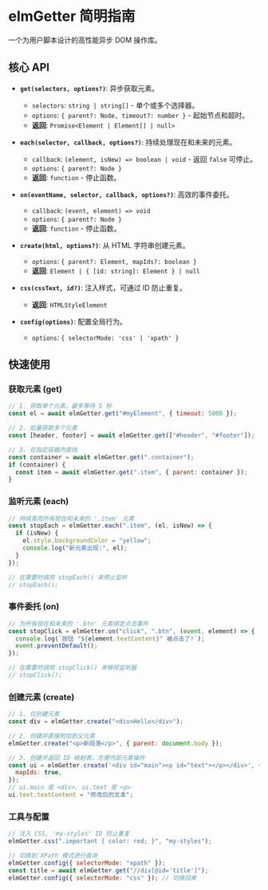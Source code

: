# elmGetter 简明指南

一个为用户脚本设计的高性能异步 DOM 操作库。

## 核心 API

- **`get(selectors, options?)`**: 异步获取元素。

  - `selectors`: `string | string[]` - 单个或多个选择器。
  - `options`: `{ parent?: Node, timeout?: number }` - 起始节点和超时。
  - **返回**: `Promise<Element | Element[] | null>`

- **`each(selector, callback, options?)`**: 持续处理现在和未来的元素。

  - `callback`: `(element, isNew) => boolean | void` - 返回 `false` 可停止。
  - `options`: `{ parent?: Node }`
  - **返回**: `function` - 停止函数。

- **`on(eventName, selector, callback, options?)`**: 高效的事件委托。

  - `callback`: `(event, element) => void`
  - `options`: `{ parent?: Node }`
  - **返回**: `function` - 停止函数。

- **`create(html, options?)`**: 从 HTML 字符串创建元素。

  - `options`: `{ parent?: Element, mapIds?: boolean }`
  - **返回**: `Element | { [id: string]: Element } | null`

- **`css(cssText, id?)`**: 注入样式，可通过 ID 防止重复。

  - **返回**: `HTMLStyleElement`

- **`config(options)`**: 配置全局行为。
  - `options`: `{ selectorMode: 'css' | 'xpath' }`

## 快速使用

### 获取元素 (get)

```js
// 1. 获取单个元素，最多等待 5 秒
const el = await elmGetter.get("#myElement", { timeout: 5000 });

// 2. 批量获取多个元素
const [header, footer] = await elmGetter.get(["#header", "#footer"]);

// 3. 在指定容器内查找
const container = await elmGetter.get(".container");
if (container) {
  const item = await elmGetter.get(".item", { parent: container });
}
```

### 监听元素 (each)

```js
// 持续高亮所有现在和未来的 '.item' 元素
const stopEach = elmGetter.each(".item", (el, isNew) => {
  if (isNew) {
    el.style.backgroundColor = "yellow";
    console.log("新元素出现:", el);
  }
});

// 在需要时调用 stopEach() 来停止监听
// stopEach();
```

### 事件委托 (on)

```js
// 为所有现在和未来的 '.btn' 元素绑定点击事件
const stopClick = elmGetter.on("click", ".btn", (event, element) => {
  console.log(`按钮 "${element.textContent}" 被点击了!`);
  event.preventDefault();
});

// 在需要时调用 stopClick() 来移除监听器
// stopClick();
```

### 创建元素 (create)

```js
// 1. 仅创建元素
const div = elmGetter.create("<div>Hello</div>");

// 2. 创建并直接附加到父元素
elmGetter.create("<p>新段落</p>", { parent: document.body });

// 3. 创建并返回 ID 映射表，方便内部元素操作
const ui = elmGetter.create('<div id="main"><p id="text"></p></div>', {
  mapIds: true,
});
// ui.main 是 <div>, ui.text 是 <p>
ui.text.textContent = "修改后的文本";
```

### 工具与配置

```js
// 注入 CSS, 'my-styles' ID 防止重复
elmGetter.css(".important { color: red; }", "my-styles");

// 切换到 XPath 模式进行查询
elmGetter.config({ selectorMode: "xpath" });
const title = await elmGetter.get("//div[@id='title']");
elmGetter.config({ selectorMode: "css" }); // 切换回来
```
